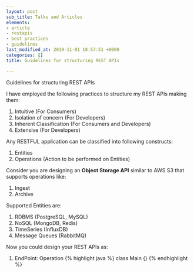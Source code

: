 ```yaml
---
layout: post
sub_title: Talks and Articles
elements:
- article
- restapis
- best practices
- guidelines
last_modified_at: 2019-11-01 18:57:51 +0000
categories: []
title: Guidelines for structuring REST APIs

---
```

Guidelines for structuring REST APIs

I have employed the following practices to structure my REST APIs making them:

1. Intuitive (For Consumers)
2. Isolation of concern (For Developers)
3. Inherent Classification (For Consumers and Developers)
4. Extensive (For Developers)

Any RESTFUL application can be classified into following constructs:

1. Entities
2. Operations (Action to be performed on Entities)

Consider you are designing an **Object Storage API** similar to AWS S3 that supports operations like:

1. Ingest
2. Archive

Supported Entities are:

1. RDBMS (PostgreSQL, MySQL)
2. NoSQL (MongoDB, Redis)
3. TimeSeries (InfluxDB)
4. Message Queues (RabbitMQ)

Now you could design your REST APIs as:

1. EndPoint: Operation
{% highlight java %}
class Main {}
{% endhighlight %}